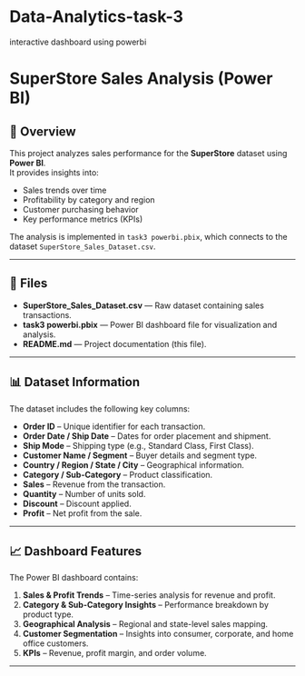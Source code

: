 # Data-Analytics-task-3
interactive dashboard using powerbi
# SuperStore Sales Analysis (Power BI)

## 📌 Overview
This project analyzes sales performance for the **SuperStore** dataset using **Power BI**.  
It provides insights into:
- Sales trends over time
- Profitability by category and region
- Customer purchasing behavior
- Key performance metrics (KPIs)

The analysis is implemented in `task3 powerbi.pbix`, which connects to the dataset `SuperStore_Sales_Dataset.csv`.

---

## 📂 Files
- **SuperStore_Sales_Dataset.csv** — Raw dataset containing sales transactions.
- **task3 powerbi.pbix** — Power BI dashboard file for visualization and analysis.
- **README.md** — Project documentation (this file).

---

## 📊 Dataset Information
The dataset includes the following key columns:
- **Order ID** – Unique identifier for each transaction.
- **Order Date / Ship Date** – Dates for order placement and shipment.
- **Ship Mode** – Shipping type (e.g., Standard Class, First Class).
- **Customer Name / Segment** – Buyer details and segment type.
- **Country / Region / State / City** – Geographical information.
- **Category / Sub-Category** – Product classification.
- **Sales** – Revenue from the transaction.
- **Quantity** – Number of units sold.
- **Discount** – Discount applied.
- **Profit** – Net profit from the sale.

---

## 📈 Dashboard Features
The Power BI dashboard contains:
1. **Sales & Profit Trends** – Time-series analysis for revenue and profit.
2. **Category & Sub-Category Insights** – Performance breakdown by product type.
3. **Geographical Analysis** – Regional and state-level sales mapping.
4. **Customer Segmentation** – Insights into consumer, corporate, and home office customers.
5. **KPIs** – Revenue, profit margin, and order volume.

---

